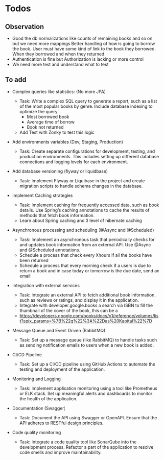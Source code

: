 # Todos

## Observation
- Good the db normalizations like counts of remaining books and so on but we need more mappings
Better handling of how is going to borrow the book. 
User must have some kind of link to the book they borrowed. When they borrowed and when they returned.
- Authentication is fine but Authorization is lacking or more control
- We need more test and understand what to test
## To add

- Complex queries like statistics: (No more JPA)
  -  Task: Write a complex SQL query to generate a report, such as a list of the most popular books by genre. Include database indexing to optimize the query
        - Most borrowed book
        - Average time of borrow
        - Book not returned
  - Add Test with Zonky to test this logic

- Add environments variables (Dev, Staging, Production)
  - Task: Create separate configurations for development, testing, and production environments. This includes setting up different database connections and logging levels for each environment.
- Add database versioning (flyway or liquidbase)
  - Task: Implement Flyway or Liquibase in the project and create migration scripts to handle schema changes in the database.
- Implement Caching strategies
  - Task: Implement caching for frequently accessed data, such as book details. Use Spring’s caching annotations to cache the results of methods that fetch book information.
  - Learn about Spring caching and 3 level of hibernate caching
- Asynchronous processing and scheduling (@Async and @Scheduled)
  - Task: Implement an asynchronous task that periodically checks for and updates book information from an external API. Use @Async and @Scheduled annotations.
  - Schedule a process that check every Xhours if all the books have been returned
  - Schedule a process that every morning check if a users is due to return a book and in case today or tomorrow is the due date, send an email
- Integration with external services
  - Task: Integrate an external API to fetch additional book information, such as reviews or ratings, and display it in the application.
  - Integrate with developer.google.books a search via ISBN to fill the thumbnail of the cover of the book, this can be a 
  - https://developers.google.com/books/docs/v1/reference/volumes/list?apix_params=%7B%22q%22%3A%22Das%20Kapital%22%7D
- Message Queue and Event Driven (RabbitMQ)
  - Task: Set up a message queue (like RabbitMQ) to handle tasks such as sending notification emails to users when a new book is added.
- CI/CD Pipeline
  - Task: Set up a CI/CD pipeline using GitHub Actions to automate the testing and deployment of the application.
- Monitoring and Logging
  - Task: Implement application monitoring using a tool like Prometheus or ELK stack. Set up meaningful alerts and dashboards to monitor the health of the application.
- Documentation (Swagger)
  - Task: Document the API using Swagger or OpenAPI. Ensure that the API adheres to RESTful design principles.
- Code quality monitoring
  - Task: Integrate a code quality tool like SonarQube into the development process. Refactor a part of the application to resolve code smells and improve maintainability.
